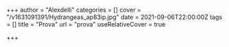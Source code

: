 +++
author = "Alexdelli"
categories = []
cover = "/v1631091391/Hydrangeas_ap83ip.jpg"
date = 2021-09-06T22:00:00Z
tags = []
title = "Prova"
url = "prova"
useRelativeCover = true

+++
